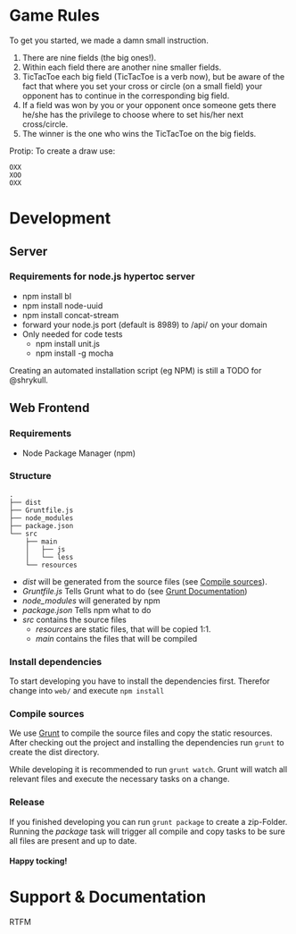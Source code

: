 # Game Rules

To get you started, we made a damn small instruction.

1. There are nine fields (the big ones!).
2. Within each field there are another nine smaller fields.
3. TicTacToe each big field (TicTacToe is a verb now), but be aware of the fact that where you set your cross
   or circle (on a small field) your opponent has to continue in the corresponding big field.
4. If a field was won by you or your opponent once someone gets there he/she has the
   privilege to choose where to set his/her next cross/circle.
5. The winner is the one who wins the TicTacToe on the big fields.

Protip: To create a draw use:
```
OXX
XOO
OXX
```

# Development
## Server
### Requirements for node.js hypertoc server
* npm install bl
* npm install node-uuid
* npm install concat-stream
* forward your node.js port (default is 8989) to /api/ on your domain
* Only needed for code tests
  * npm install unit.js
  * npm install -g mocha

Creating an automated installation script (eg NPM) is still a TODO for @shrykull.

## Web Frontend
### Requirements
* Node Package Manager (npm)

### Structure
```
.
├── dist
├── Gruntfile.js
├── node_modules
├── package.json
└── src
    ├── main
    │   ├── js
    │   └── less
    └── resources
```

* _dist_ will be generated from the source files (see [Compile sources](#compile-sources)).
* _Gruntfile.js_ Tells Grunt what to do (see [Grunt Documentation](http://gruntjs.com/getting-started))
* _node_modules_ will generated by npm
* _package.json_ Tells npm what to do
* _src_ contains the source files
  - _resources_ are static files, that will be copied 1:1.
  - _main_ contains the files that will be compiled


### Install dependencies
To start developing you have to install the dependencies first. Therefor change into `web/` and execute `npm install`

### Compile sources
We use [Grunt](http://gruntjs.com/) to compile the source files and copy the static resources. After checking out the project and installing the dependencies run `grunt` to create the dist directory.

While developing it is recommended to run `grunt watch`. Grunt will watch all relevant files and execute the necessary tasks on a change.

### Release
If you finished developing you can run `grunt package` to create a zip-Folder. Running the _package_ task will trigger all compile and copy tasks to be sure all files are present and up to date.



#### Happy tocking!


# Support & Documentation
RTFM
